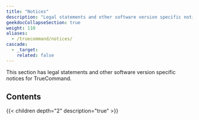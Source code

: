 ```yaml
---
title: "Notices"
description: "Legal statements and other software version specific notices for TrueCommand."
geekdocCollapseSection: true
weight: 110
aliases:
  - /truecommand/notices/
cascade:
  - _target:
    related: false
---
```


This section has legal statements and other software version specific notices for TrueCommand.

<div class="noprint">

## Contents

{{< children depth="2" description="true" >}}

</div>
